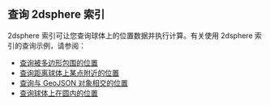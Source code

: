 ## 查询 2dsphere 索引

2dsphere 索引可让您查询球体上的位置数据并执行计算。有关使用 2dsphere 索引的查询示例，请参阅：

- [查询被多边形包围的位置]()
- [查询距离球体上某点附近的位置](https://www.mongodb.com/docs/v7.0/core/indexes/index-types/geospatial/2dsphere/query/proximity-to-geojson/#std-label-2dsphere-query-geojson-proximity)
- [查询与 GeoJSON 对象相交的位置](https://www.mongodb.com/docs/v7.0/core/indexes/index-types/geospatial/2dsphere/query/intersections-of-geojson-objects/#std-label-2dsphere-query-intersection)
- [查询球体上在圆内的位置](https://www.mongodb.com/docs/v7.0/core/indexes/index-types/geospatial/2dsphere/query/points-within-circle-on-sphere/#std-label-2dsphere-query-points-within-circle-on-sphere)



